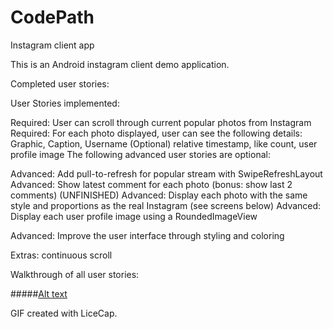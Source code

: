 # CodePath
Instagram client app 

This is an Android instagram client demo application. 

Completed user stories:

User Stories implemented:

Required: User can scroll through current popular photos from Instagram
Required: For each photo displayed, user can see the following details:
Graphic, Caption, Username
(Optional) relative timestamp, like count, user profile image
The following advanced user stories are optional:

Advanced: Add pull-to-refresh for popular stream with SwipeRefreshLayout
Advanced: Show latest comment for each photo (bonus: show last 2 comments) (UNFINISHED)
Advanced: Display each photo with the same style and proportions as the real Instagram (see screens below)
Advanced: Display each user profile image using a RoundedImageView

Advanced: Improve the user interface through styling and coloring

Extras: continuous scroll

Walkthrough of all user stories:

#####[Alt text](/todo.gif?raw=true "Video Walkthrough")

GIF created with LiceCap.
